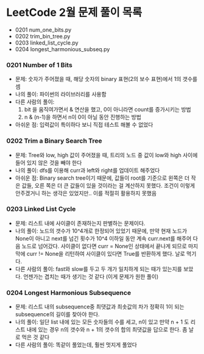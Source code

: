 # LeetCode 2월 문제 풀이 목록
- 0201 num_one_bits.py
- 0202 trim_bin_tree.py
- 0203 linked_list_cycle.py
- 0204 longest_harmonious_subseq.py


### 0201 Number of 1 Bits
- 문제: 숫자가 주어졌을 때, 해당 숫자의 binary 표현(2의 보수 표현)에서 1의 갯수를 셈
- 나의 풀이: 파이썬의 라이브러리를 사용함
- 다른 사람의 풀이: 
    1. bit 을 움직여가면서 & 연산을 했고, 0이 아니라면 count를 증가시키는 방법
    2. n & (n-1)을 하면서 n이 0이 아닐 동안 진행하는 방법
- 아쉬운 점: 입력값이 특이하다 보니 직접 테스트 해볼 수 없었다

### 0202 Trim a Binary Search Tree
- 문제: Tree와 low, high 값이 주어졌을 때, 트리의 노드 중 값이 low와 high 사이에 들어 있지 않은 것을 빼야 한다
- 나의 풀이: dfs를 이용해 curr과 left와 right를 업데이트 해주었다
- 아쉬운 점: Binary search tree이기 때문에, 값들이 root를 기준으로 왼쪽은 더 작은 값들, 오른 쪽은 더 큰 값들이 있을 것이라는 걸 계산하지 못했다. 조건이 이렇게 안주겠거니 하는 생각은 있었지만.. 이를 적절히 활용하지 못했음

### 0203 Linked List Cycle
- 문제: 리스트 내에 사이클이 존재하는지 판별하는 문제이다.
- 나의 풀이: 노드의 갯수가 10^4개로 한정되어 있었기 때문에, 만약 현재 노드가 None이 아니고 next를 넘긴 횟수가 10^4 이하일 동안 계속 curr.next를 해주어 다음 노드로 넘어갔다. 사이클이 없다면 curr = None인 상태에서 끝나게 되므로 마지막에 curr != None을 리턴하여 사이클이 있다면 True를 반환하게 했다. 날로 먹기다.
- 다른 사람의 풀이: fast와 slow를 두고 두 개가 일치하게 되는 때가 있는지를 보았다. 언젠가는 겹치는 때가 생기는 것 같다 (이게 문제가 원한 풀이)

### 0204 Longest Harmonious Subsequence
- 문제: 리스트 내의 subsequence중 최댓값과 최솟값의 차가 정확히 1이 되는 subsequence의 길이를 찾아야 한다.
- 나의 풀이: 일단 list 내에 있는 모든 숫자들의 수를 세고, n이 있고 만약 n + 1 도 리스트 내에 있는 경우 n의 갯수와 n + 1의 갯수의 합의 최댓값을 답으로 한다. 좀 날로 먹은 것 같다
- 다른 사람의 풀이: 똑같이 풀었는데, 훨씬 멋지게 풀었다